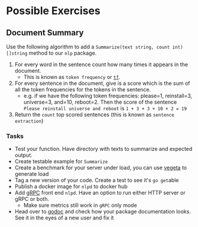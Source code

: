 # Possible Exercises

## Document Summary

Use the following algorithm to add a `Summarize(text string, count int)
[]string` method to our `nlp` package.

1. For every word in the sentence count how many times it appears in the document.
    - This is known as `token frequency` or
      [`tf`](https://en.wikipedia.org/wiki/Tf%E2%80%93idf).
2. For every sentence in the document, give is a score which is the sum of all the token frequencies for the tokens in the sentence.
    - e.g. if we have the following token frequencies: please=1, reinstall=3,
      universe=3, and=10, reboot=2. Then the score of the sentence `Please
      reinstall universe and reboot` is `1 + 3 + 3 + 10 + 2 = 19`
3. Return the `count` top scored sentences (this is known as `sentence extraction`)

### Tasks
- Test your function. Have directory with texts to summarize and expected output.
- Create testable example for `Summarize`
- Create a benchmark for your server under load, you can use
  [vegeta](https://github.com/tsenart/vegeta) to generate load
- Tag a new version of your code. Create a test to see it's `go get`able
- Publish a docker image for `nlpd` to docker hub
- Add [gRPC](https://grpc.io/docs/tutorials/basic/go.html) front end `nlpd`.
  Have an option to run either HTTP server or gRPC or both.
    - Make sure metrics still work in `gRPC` only mode
- Head over to [godoc](https://godoc.org/) and check how your package
  documentation looks. See it in the eyes of a new user and fix it
